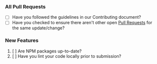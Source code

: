 ### All Pull Requests

<!-- Add a short description of what this pull request is doing. -->

* [ ] Have you followed the guidelines in our Contributing document?
* [ ] Have you checked to ensure there aren't other open [Pull Requests](../../../pulls) for the same update/change?

### New Features

1. [ ] Are NPM packages up-to-date?
2. [ ] Have you lint your code locally prior to submission?
